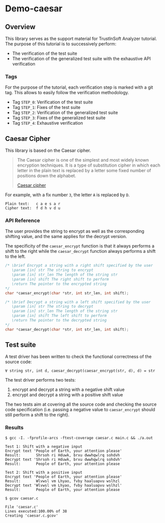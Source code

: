 # Demo-caesar

## Overview

This library serves as the support material for TrustInSoft Analyzer
tutorial. The purpose of this tutorial is to successively perform:

- The verification of the test suite
- The verification of the generalized test suite with the exhaustive
  API verification

### Tags

For the purpose of the tutorial, each verification step is marked with
a git tag. This allows to easily follow the verification methodology.

- Tag `STEP_0`: Verification of the test suite
- Tag `STEP_1`: Fixes of the test suite
- Tag `STEP_2`: Verification of the generalized test suite
- Tag `STEP_3`: Fixes of the generalized test suite
- Tag `STEP_4`: Exhaustive verification

## Caesar Cipher

This library is based on the Caesar cipher.

> The Caesar cipher is one of the simplest and most widely known
> encryption techniques. It is a type of substitution cipher in which
> each letter in the plain text is replaced by a letter some fixed
> number of positions down the alphabet.
>
> [Caesar cipher](http://en.wikipedia.org/caesar_cypher)

For example, with a fix number `3`, the letter `A` is replaced by `D`.

```
Plain text:   c a e s a r
Cipher text:  f d h v d u
```

### API Reference

The user provides the string to encrypt as well as the corresponding
shifting value, and the same applies for the decrypt version.

The specificity of the `caesar_encrypt` function is that it always
performs a shift to the right while the `caesar_decrypt` function
always performs a shift to the left.

```c
/* \brief Encrypt a string with a right shift specified by the user
   \param [in] str The string to encrypt
   \param [in] str_len The length of the string str
   \param [in] shift The right shift to perform
   \return The pointer to the encrypted string
*/
char *caesar_encrypt(char *str, int str_len, int shift);

/* \brief Decrypt a string with a left shift specified by the user
   \param [in] str The string to decrypt
   \param [in] str_len The length of the string str
   \param [in] shift The left shift to perform
   \return The pointer to the decrypted string
*/
char *caesar_decrypt(char *str, int str_len, int shift);
```

## Test suite

A test driver has been written to check the functional correctness of
the source code:

```
∀ string str, int d, caesar_decrypt(caesar_encrypt(str, d), d) = str
```

The test driver performs two tests:

1. encrypt and decrypt a string with a negative shift value
2. encrypt and decrypt a string with a positive shift value

The two tests aim at covering all the source code and checking the
source code specification (i.e. passing a negative value to
`caesar_encrypt` should still perform a shift to the right).

### Results

```
$ gcc -I. -fprofile-arcs -ftest-coverage caesar.c main.c && ./a.out

Test 1: Shift with a negative input
Encrypt text 'People of Earth, your attention please'
Result:       Shrsoh ri Hduwk, brxu dwwhqwlrq sohdvh
Decrypt text 'Shrsoh ri Hduwk, brxu dwwhqwlrq sohdvh'
Result:       People of Earth, your attention please

Test 2: Shift with a positive input
Encrypt text 'People of Earth, your attention please'
Result:       Wlvwsl vm Lhyao, fvby haaluapvu wslhzl
Decrypt text 'Wlvwsl vm Lhyao, fvby haaluapvu wslhzl'
Result:       People of Earth, your attention please
```

```
$ gcov caesar.c

File 'caesar.c'
Lines executed:100.00% of 38
Creating 'caesar.c.gcov'
```
